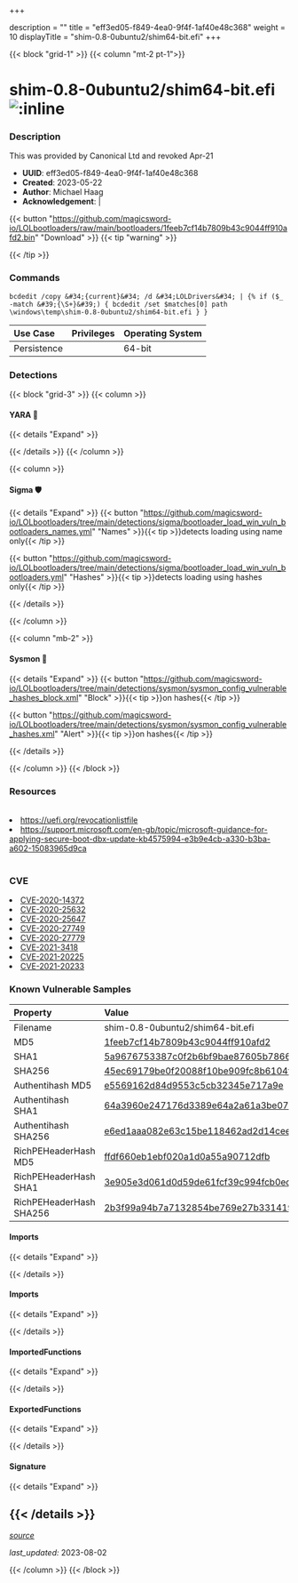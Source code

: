 +++

description = ""
title = "eff3ed05-f849-4ea0-9f4f-1af40e48c368"
weight = 10
displayTitle = "shim-0.8-0ubuntu2/shim64-bit.efi"
+++


{{< block "grid-1" >}}
{{< column "mt-2 pt-1">}}


# shim-0.8-0ubuntu2/shim64-bit.efi ![:inline](/images/twitter_verified.png) 


### Description

This was provided by Canonical Ltd and revoked Apr-21
- **UUID**: eff3ed05-f849-4ea0-9f4f-1af40e48c368
- **Created**: 2023-05-22
- **Author**: Michael Haag
- **Acknowledgement**:  | [](https://twitter.com/)

{{< button "https://github.com/magicsword-io/LOLbootloaders/raw/main/bootloaders/1feeb7cf14b7809b43c9044ff910afd2.bin" "Download" >}}
{{< tip "warning" >}}

{{< /tip >}}

### Commands

```
bcdedit /copy &#34;{current}&#34; /d &#34;LOLDrivers&#34; | {% if ($_ -match &#39;{\S+}&#39;) { bcdedit /set $matches[0] path \windows\temp\shim-0.8-0ubuntu2/shim64-bit.efi } }
```


| Use Case | Privileges | Operating System | 
|:---- | ---- | ---- |
| Persistence |  | 64-bit |



### Detections


{{< block "grid-3" >}}
{{< column >}}
#### YARA 🏹
{{< details "Expand" >}}

{{< /details >}}
{{< /column >}}



{{< column >}}

#### Sigma 🛡️
{{< details "Expand" >}}
{{< button "https://github.com/magicsword-io/LOLbootloaders/tree/main/detections/sigma/bootloader_load_win_vuln_bootloaders_names.yml" "Names" >}}{{< tip >}}detects loading using name only{{< /tip >}} 


{{< button "https://github.com/magicsword-io/LOLbootloaders/tree/main/detections/sigma/bootloader_load_win_vuln_bootloaders.yml" "Hashes" >}}{{< tip >}}detects loading using hashes only{{< /tip >}} 

{{< /details >}}

{{< /column >}}


{{< column "mb-2" >}}

#### Sysmon 🔎
{{< details "Expand" >}}
{{< button "https://github.com/magicsword-io/LOLbootloaders/tree/main/detections/sysmon/sysmon_config_vulnerable_hashes_block.xml" "Block" >}}{{< tip >}}on hashes{{< /tip >}} 

{{< button "https://github.com/magicsword-io/LOLbootloaders/tree/main/detections/sysmon/sysmon_config_vulnerable_hashes.xml" "Alert" >}}{{< tip >}}on hashes{{< /tip >}} 

{{< /details >}}

{{< /column >}}
{{< /block >}}


### Resources
<br>
<li><a href="https://uefi.org/revocationlistfile">https://uefi.org/revocationlistfile</a></li>
<li><a href="https://support.microsoft.com/en-gb/topic/microsoft-guidance-for-applying-secure-boot-dbx-update-kb4575994-e3b9e4cb-a330-b3ba-a602-15083965d9ca">https://support.microsoft.com/en-gb/topic/microsoft-guidance-for-applying-secure-boot-dbx-update-kb4575994-e3b9e4cb-a330-b3ba-a602-15083965d9ca</a></li>
<br>

### CVE

<li><a href="https://cve.mitre.org/cgi-bin/cvename.cgi?name=CVE-2020-14372">CVE-2020-14372</a></li>
<li><a href="https://cve.mitre.org/cgi-bin/cvename.cgi?name=CVE-2020-25632">CVE-2020-25632</a></li>
<li><a href="https://cve.mitre.org/cgi-bin/cvename.cgi?name=CVE-2020-25647">CVE-2020-25647</a></li>
<li><a href="https://cve.mitre.org/cgi-bin/cvename.cgi?name=CVE-2020-27749">CVE-2020-27749</a></li>
<li><a href="https://cve.mitre.org/cgi-bin/cvename.cgi?name=CVE-2020-27779">CVE-2020-27779</a></li>
<li><a href="https://cve.mitre.org/cgi-bin/cvename.cgi?name=CVE-2021-3418">CVE-2021-3418</a></li>
<li><a href="https://cve.mitre.org/cgi-bin/cvename.cgi?name=CVE-2021-20225">CVE-2021-20225</a></li>
<li><a href="https://cve.mitre.org/cgi-bin/cvename.cgi?name=CVE-2021-20233">CVE-2021-20233</a></li>

### Known Vulnerable Samples

| Property           | Value |
|:-------------------|:------|
| Filename           | shim-0.8-0ubuntu2/shim64-bit.efi |
| MD5                | [1feeb7cf14b7809b43c9044ff910afd2](https://www.virustotal.com/gui/file/1feeb7cf14b7809b43c9044ff910afd2) |
| SHA1               | [5a9676753387c0f2b6bf9bae87605b78667df8f1](https://www.virustotal.com/gui/file/5a9676753387c0f2b6bf9bae87605b78667df8f1) |
| SHA256             | [45ec69179be0f20088f10be909fc8b6104f85607db0a556482fee9384eb4d52b](https://www.virustotal.com/gui/file/45ec69179be0f20088f10be909fc8b6104f85607db0a556482fee9384eb4d52b) |
| Authentihash MD5   | [e5569162d84d9553c5cb32345e717a9e](https://www.virustotal.com/gui/search/authentihash%253Ae5569162d84d9553c5cb32345e717a9e) |
| Authentihash SHA1  | [64a3960e247176d3389e64a2a61a3be0782dde88](https://www.virustotal.com/gui/search/authentihash%253A64a3960e247176d3389e64a2a61a3be0782dde88) |
| Authentihash SHA256| [e6ed1aaa082e63c15be118462ad2d14cee3bd9cdd81db5c8801b33ade2183d50](https://www.virustotal.com/gui/search/authentihash%253Ae6ed1aaa082e63c15be118462ad2d14cee3bd9cdd81db5c8801b33ade2183d50) |
| RichPEHeaderHash MD5   | [ffdf660eb1ebf020a1d0a55a90712dfb](https://www.virustotal.com/gui/search/rich_pe_header_hash%253Affdf660eb1ebf020a1d0a55a90712dfb) |
| RichPEHeaderHash SHA1  | [3e905e3d061d0d59de61fcf39c994fcb0ec1bab3](https://www.virustotal.com/gui/search/rich_pe_header_hash%253A3e905e3d061d0d59de61fcf39c994fcb0ec1bab3) |
| RichPEHeaderHash SHA256| [2b3f99a94b7a7132854be769e27b331419c53989ef42f686d6f5ba09ddefefd6](https://www.virustotal.com/gui/search/rich_pe_header_hash%253A2b3f99a94b7a7132854be769e27b331419c53989ef42f686d6f5ba09ddefefd6) |


#### Imports
{{< details "Expand" >}}

{{< /details >}}
#### Imports
{{< details "Expand" >}}

{{< /details >}}
#### ImportedFunctions
{{< details "Expand" >}}

{{< /details >}}
#### ExportedFunctions
{{< details "Expand" >}}

{{< /details >}}

#### Signature
{{< details "Expand" >}}

{{< /details >}}
-----



[*source*](https://github.com/magicsword-io/LOLbootloaders/tree/main/yaml/eff3ed05-f849-4ea0-9f4f-1af40e48c368.yaml)

*last_updated:* 2023-08-02








{{< /column >}}
{{< /block >}}
